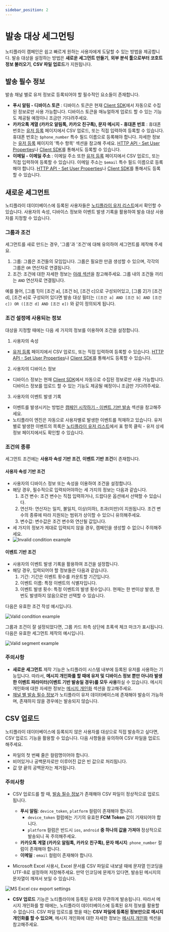 ```yaml
---
sidebar_position: 2
---
```


# 발송 대상 세그먼팅

노티플라이 캠페인은 쉽고 빠르게 원하는 사용자에게 도달할 수 있는 방법을 제공합니다. 발송 대상을 설정하는 방법은 **새로운 세그먼트 만들기**, **외부 분석 툴으로부터 코호트 정보 불러오기**, **CSV 파일 업로드**가 지원됩니다.

## 발송 필수 정보

발송 채널 별로 유저 정보로 등록되어야 할 필수적인 요소들이 존재합니다.

- **푸시 알림 - 디바이스 토큰** : 디바이스 토큰은 현재 [Client SDK](/ko/category/client-sdk)에서 자동으로 수집된 정보로만 사용 가능합니다. 디바이스 토큰을 매뉴얼하게 업로드 할 수 있는 기능도 제공될 예정이니 조금만 기다려주세요.
- **카카오톡 계열 (카카오 알림톡, 카카오 친구톡), 문자 메시지 - 휴대폰 번호** : 휴대폰 번호는 [유저 등록](https://notifly.tech/console/users/register) 페이지에서 CSV 업로드, 또는 직접 입력하여 등록할 수 있습니다. 휴대폰 번호는 `$phone_number` 특수 필드 이름으로 등록해야 합니다. 자세한 정보는 [유저 등록](https://notifly.tech/console/users/register) 페이지의 '특수 항목' 섹션을 참고해 주세요. [HTTP API - Set User Properties](/ko/developer-guide/http-api/http-api-guide#3-set-user-properties-endpoint)나 [Client SDK](/ko/developer-guide/client-sdk/react-native-sdk#2-사용자-프로퍼티-등록하기)를 통해서도 등록할 수 있습니다.
- **이메일 - 이메일 주소** : 이메일 주소 또한 [유저 등록](https://notifly.tech/console/users/register) 페이지에서 CSV 업로드, 또는 직접 입력하여 등록할 수 있습니다. 이메일 주소는 `$email` 특수 필드 이름으로 등록해야 합니다. [HTTP API - Set User Properties](/ko/developer-guide/http-api/http-api-guide#3-set-user-properties-endpoint)나 [Client SDK](/ko/developer-guide/client-sdk/react-native-sdk#2-사용자-프로퍼티-등록하기)를 통해서도 등록할 수 있습니다.

## 새로운 세그먼트

노티플라이 데이터베이스에 등록된 사용자들은 [노티플라이 유저 리스트](https://notifly.tech/console/users)에서 확인할 수 있습니다. 사용자의 속성, 디바이스 정보와 이벤트 발생 기록을 활용하여 발송 대상 사용자를 지정할 수 있습니다.

### 그룹과 조건

세그먼트를 새로 만드는 경우, '그룹'과 '조건'에 대해 유의하여 세그먼트를 제작해 주세요.

1. 그룹: 그룹은 조건들의 모임입니다. 그룹은 필요한 만큼 생성할 수 있으며, 각각의 그룹은 `OR` 연산자로 연결됩니다.
2. 조건: 조건에 대한 자세한 정보는 [아래 섹션](/ko/user-guide/campaigns/segment#조건의-종류)을 참고해주세요. 그룹 내의 조건들 끼리는 `AND` 연산자로 연결됩니다.

예를 들어, [그룹 1]이 [조건 a], [조건 b], [조건 c]으로 구성되어있고, [그룹 2]가 [조건 d], [조건 e]로 구성되어 있다면 발송 대상 필터는 `([조건 a] AND [조건 b] AND [조건 c]) OR ([조건 d] AND [조건 e])` 와 같이 정의되게 됩니다.

### 조건 설정에 사용되는 정보

대상을 지정할 때에는 다음 세 가지의 정보를 이용하여 조건을 설정합니다.

1. 사용자의 속성

- [유저 등록](https://notifly.tech/console/users/register) 페이지에서 CSV 업로드, 또는 직접 입력하여 등록할 수 있습니다. [HTTP API - Set User Properties](/ko/developer-guide/http-api/http-api-guide#3-set-user-properties-endpoint)나 [Client SDK](/ko/developer-guide/client-sdk/react-native-sdk#2-사용자-프로퍼티-등록하기)를 통해서도 등록할 수 있습니다.

2. 사용자의 디바이스 정보

- 디바이스 정보는 현재 [Client SDK](/ko/category/client-sdk)에서 자동으로 수집된 정보로만 사용 가능합니다. 디바이스 정보를 업로드 할 수 있는 기능도 제공될 예정이니 조금만 기다려주세요.

3. 사용자의 이벤트 발생 기록

- 이벤트를 발생시키는 방법은 [캠페인 시작하기 - 이벤트 기반 발송](/ko/user-guide/campaigns/basic#이벤트-기반-발송) 섹션을 참고해주세요.
- 노티플라이 엔진은 자동으로 사용자별로 발생한 이벤트를 적재하고 있습니다. 유저 별로 발생한 이벤트의 목록은 [노티플라이 유저 리스트](https://www.notifly.tech/users)에서 표 항목 클릭 - 유저 상세 정보 페이지에서도 확인할 수 있습니다.

### 조건의 종류

세그먼트 조건에는 **사용자 속성 기반 조건**, **이벤트 기반 조건**이 존재합니다.

#### 사용자 속성 기반 조건

- 사용자의 디바이스 정보 또는 속성을 이용하여 조건을 설정합니다.
- 해당 경우, 필수적으로 입력되어야하는 세 가지의 정보는 다음과 같습니다.
  1. 조건 변수: 조건 변수는 직접 입력하거나, 드랍다운 옵션에서 선택할 수 있습니다.
  2. 연산자: 연산자는 일치, 불일치, 이상(이하), 초과(미만)이 지원됩니다. 조건 변수의 종류에 따라 지원되는 범위가 상이할 수 있으니 유의해주세요.
  3. 변수값: 변수값은 조건 변수와 연산될 값입니다.
- 세 가지의 정보가 제대로 입력되지 않을 경우, 캠페인을 생성할 수 없으니 주의해주세요.
- ![Invalid condition example](./img/campaign_invalid_condition.png)

<!-- TODO: Detailed explanation -->

#### 이벤트 기반 조건

- 사용자의 이벤트 발생 기록을 활용하여 조건을 설정합니다.
- 해당 경우, 입력되어야 할 정보들은 다음과 같습니다.
  1. 기간: 기간은 이벤트 횟수를 카운트할 기간입니다.
  2. 이벤트 이름: 특정 이벤트의 식별자입니다.
  3. 이벤트 발생 횟수: 특정 이벤트의 발생 횟수입니다. 현재는 한 번이상 발생, 한 번도 발생하지 않음으로만 선택할 수 있습니다.

다음은 유효한 조건 작성 예시입니다.

![Valid condition example](./img/campaign_build_segment_condition_example.png)

그룹과 조건이 잘 설정되었다면, 그룹 카드 좌측 상단에 초록색 체크 마크가 표시됩니다. 다음은 유효한 세그먼트 제작의 예시입니다.

![Valid segment example](./img/campaign_build_segment_example.png)

### 주의사항

- **새로운 세그먼트** 제작 기능은 노티플라이 시스템 내부에 등록된 유저를 사용하는 기능입니다. 따라서, **메시지 개인화를 할 때에 유저 및 디바이스 정보 뿐만 아니라 발생한 이벤트 파라미터(이벤트 기반 발송일 경우)를 모두 사용**하실 수 있습니다. 메시지 개인화에 대한 자세한 정보는 [메시지 개인화](/ko/user-guide/campaigns/message-personalization) 섹션을 참고해주세요.
- [채널 별 발송 필수 정보](#발송-필수-정보)가 노티플라이 유저 데이터베이스에 존재해야 발송이 가능하며, 존재하지 않을 경우에는 발송되지 않습니다.

## CSV 업로드

노티플라이 데이터베이스에 등록되지 않은 사용자를 대상으로 직접 발송하고 싶다면, CSV 업로드 기능을 활용할 수 있습니다. 다음 사항들을 유의하여 CSV 파일을 업로드 해주세요.

- 파일의 첫 번째 줄은 컬럼명이어야 합니다.
- 비어있거나 공백문자로만 이루어진 값은 빈 값으로 처리됩니다.
- 값 양 끝의 공백문자는 제거됩니다.

### 주의사항

- CSV 업로드를 할 때, [발송 필수 정보](#발송-필수-정보)가 존재해야 CSV 파일이 정상적으로 업로드 됩니다.

  - **푸시 알림**: `device_token`, `platform` 컬럼이 존재해야 합니다.
    - `device_token` 컬럼에는 기기의 유효한 **FCM Token** 값이 기재되어야 합니다.
    - `platform` 컬럼은 반드시 `ios`, `android` **중 하나의 값을 가져야** 정상적으로 발송되니 꼭 주의해주세요.
  - **카카오톡 계열 (카카오 알림톡, 카카오 친구톡), 문자 메시지**: `phone_number` 컬럼이 존재해야 합니다.
  - **이메일** : `email` 컬럼이 존재해야 합니다.

- Microsoft Excel 사용시, Excel 문서를 CSV 파일로 내보낼 때에 문자열 인코딩을 UTF-8로 설정하여 저장해주세요. 만약 인코딩에 문제가 있다면, 발송된 메시지의 문자열이 깨져서 보일 수 있습니다.

![MS Excel csv export settings](./img/csv_export_settings.png)

- **CSV 업로드** 기능은 노티플라이에 등록된 유저와 무관하게 발송됩니다. 따라서 메시지 개인화를 할 때에는, 노티플라이 데이터베이스에 등록된 유저 정보를 활용할 수 없습니다. CSV 파일 업로드를 했을 때는 **CSV 파일에 등록된 정보만으로 메시지 개인화를 할 수 있으며**, 메시지 개인화에 대한 자세한 정보는 [메시지 개인화](/ko/user-guide/campaigns/message-personalization) 섹션을 참고해주세요.

<!-- TODO: 외부 툴 연동 코호트 -->
